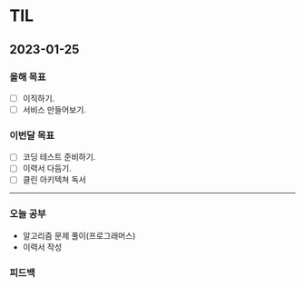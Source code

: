 # TIL

## 2023-01-25

### 올해 목표

- [ ] 이직하기.
- [ ] 서비스 만들어보기.

### 이번달 목표

- [ ] 코딩 테스트 준비하기.
- [ ] 이력서 다듬기.
- [ ] 클린 아키텍쳐 독서
---


### 오늘 공부

- 알고리즘 문제 풀이(프로그래머스)
- 이력서 작성

### 피드백
